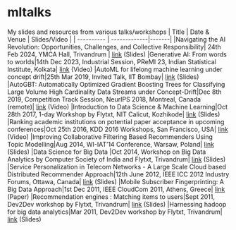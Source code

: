 # mltalks
My slides and resources from various talks/workshops
| Title | Date & Venue | Slides/Video |
| ---------- | -------------|-------|
|Navigating the AI Revolution: Opportunities, Challenges, and Collective Responsibility| 24th Feb 2024, YMCA Hall, Trivandrum | [link](https://github.com/jobinwilson/mltalks/blob/main/Navigating%20the%20AI%20Revolution_TVM_Feb2024.pdf) (Slides)
|Generative AI: From words to worlds|14th Dec 2023, Industrial Session, PReMI 23, Indian Statistical Institute, Kolkata| [link](https://youtu.be/uW3Vw130THQ?t=3948) (Video) 
|AutoML for lifelong machine learning under concept drift|25th Mar 2019, Invited Talk, IIT Bombay| [link](https://docs.google.com/document/d/1JLX57OcauZPGykZKfwJPGo8ldiUWtZCNCPrvmKyWpQU/edit) (Slides)
|AutoGBT: Automatically Optimized Gradient Boosting Trees for Classifying Large Volume High Cardinality Data Streams under Concept-Drift|Dec 8th  2019, Competition Track Session, NeurIPS 2018, Montreal, Canada (remote)| [link](https://ccc.inaoep.mx/~hugojair/imgs/Autodidact_ai_team_video.mp4) (Video)
|Introduction to Data Science & Machine Learning|Oct 28th 2017, 1-day Workshop by Flytxt,  NIT Calicut, Kozhikode| [link](https://github.com/jobinwilson/workshops/blob/master/Introduction%20to%20Data%20Science%20%26%20Machine%20Learning_Flytxt0.2.pdf) (Slides)
|Ranking academic institutions on potential paper acceptance in upcoming conferences|Oct 25th 2016, KDD 2016 Workshops, San Francisco, USA| [link](https://videolectures.net/kdd2016_wilson_upcoming_conferences/) (Video)
|Improving Collaborative Filtering Based Recommenders Using Topic Modelling|Aug 2014, WI-IAT’14 Conference, Warsaw, Poland| [link](https://www.slideshare.net/slideshow/improving-collaborative-filtering-based-recommenders-using-topic-modelling/38117928) (Slides)
|Data Science for Big Data |Oct 2014, Workshop on Big Data Analytics by Computer Society of India and Flytxt, Trivandrum| [link](https://drive.google.com/file/d/1b_quWbeMEt3HIxOkMQ996wnGrLWWvLau/view?usp=drive_link) (Slides)
|Service Personalization in Telecom Networks - A Large Scale Cloud based Distributed Recommender Approach|12th June 2012, IEEE ICC 2012 Industry Forums, Ottawa, Canada| [link](https://drive.google.com/file/d/1YrMa-fPa7nVVAZzegbh0QsS2AOH4_3z7/view?usp=drive_link) (Slides)
|Mobile Subscriber Fingerprinting: A Big Data Approach|1st Dec 2011,  IEEE CloudCom 2011, Athens, Greece| [link](https://www.researchgate.net/publication/274639800_Mobile_Subscriber_Fingerprinting_A_Big_Data_Approach) (Paper)
|Recommendation engines : Matching items to users|Sept 2011, Dev2Dev workshop by Flytxt, Trivandrum| [link](https://www.slideshare.net/slideshow/recommendation-engines-matching-items-to-users/9237406) (Slides)
|Harnessing hadoop for big data analytics|Mar 2011, Dev2Dev workshop by Flytxt, Trivandrum| [link](https://www.slideshare.net/slideshow/harnessing-hadoop-for-big-data-analytics-v01/7254756) (Slides)
